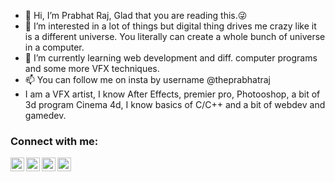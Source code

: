 - 👋 Hi, I’m Prabhat Raj, Glad that you are reading this.😜
- 👀 I’m interested in a lot of things but digital thing drives me crazy like it is a different universe. You literally can create a whole bunch of universe in a computer.
- 🌱 I’m currently learning web development and diff.  computer programs and some more VFX techniques.
- 📫 You can follow me on insta by username @theprabhatraj
- I am a VFX artist, I know After Effects, premier pro, Photooshop, a bit of 3d program Cinema 4d, I know basics of C/C++ and a bit of webdev and gamedev.

### Connect with me:


[<img align="left" alt="codeSTACKr | Instagram" width="22px" src="https://cdn.jsdelivr.net/npm/simple-icons@v3/icons/instagram.svg" />][instagram] 
[<img align="left" alt="codeSTACKr | YouTube" width="22px" src="https://cdn.jsdelivr.net/npm/simple-icons@v3/icons/youtube.svg" />][youtube]
[<img align="left" alt="codeSTACKr | Twitter" width="22px" src="https://cdn.jsdelivr.net/npm/simple-icons@v3/icons/twitter.svg" />][twitter]
[<img align="left" alt="codeSTACKr | LinkedIn" width="22px" src="https://cdn.jsdelivr.net/npm/simple-icons@v3/icons/linkedin.svg" />][linkedin]

<br />

[twitter]: https://twitter.com/theprabhatraj1
[youtube]: https://www.youtube.com/channel/UCTHAdzFEr4uMvCyiPEK6kzA
[instagram]: https://instagram.com/theprabhatraj
[linkedin]: https://linkedin.com/in/theprabhatraj

<!---
theprabhatraj/theprabhatraj is a ✨ special ✨ repository because its `README.md` (this file) appears on your GitHub profile.
You can click the Preview link to take a look at your changes.
--->
